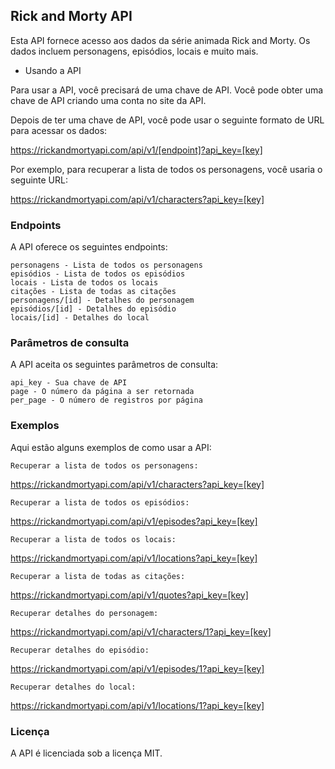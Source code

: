 ## Rick and Morty API

Esta API fornece acesso aos dados da série animada Rick and Morty. Os dados incluem personagens, episódios, locais e muito mais.

- Usando a API

Para usar a API, você precisará de uma chave de API. Você pode obter uma chave de API criando uma conta no site da API.

Depois de ter uma chave de API, você pode usar o seguinte formato de URL para acessar os dados:

https://rickandmortyapi.com/api/v1/[endpoint]?api_key=[key]

Por exemplo, para recuperar a lista de todos os personagens, você usaria o seguinte URL:

https://rickandmortyapi.com/api/v1/characters?api_key=[key]

### Endpoints

A API oferece os seguintes endpoints:

    personagens - Lista de todos os personagens
    episódios - Lista de todos os episódios
    locais - Lista de todos os locais
    citações - Lista de todas as citações
    personagens/[id] - Detalhes do personagem
    episódios/[id] - Detalhes do episódio
    locais/[id] - Detalhes do local

### Parâmetros de consulta

A API aceita os seguintes parâmetros de consulta:

    api_key - Sua chave de API
    page - O número da página a ser retornada
    per_page - O número de registros por página

### Exemplos

Aqui estão alguns exemplos de como usar a API:

    Recuperar a lista de todos os personagens:

https://rickandmortyapi.com/api/v1/characters?api_key=[key]

    Recuperar a lista de todos os episódios:

https://rickandmortyapi.com/api/v1/episodes?api_key=[key]

    Recuperar a lista de todos os locais:

https://rickandmortyapi.com/api/v1/locations?api_key=[key]

    Recuperar a lista de todas as citações:

https://rickandmortyapi.com/api/v1/quotes?api_key=[key]

    Recuperar detalhes do personagem:

https://rickandmortyapi.com/api/v1/characters/1?api_key=[key]

    Recuperar detalhes do episódio:

https://rickandmortyapi.com/api/v1/episodes/1?api_key=[key]

    Recuperar detalhes do local:

https://rickandmortyapi.com/api/v1/locations/1?api_key=[key]

### Licença

A API é licenciada sob a licença MIT.
